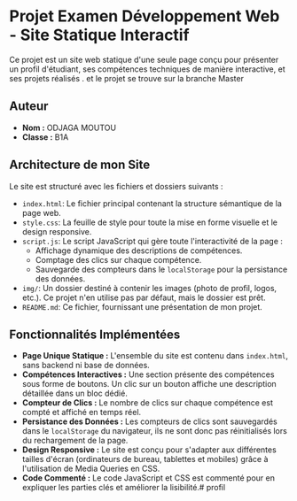 # Projet Examen Développement Web - Site Statique Interactif

Ce projet est un site web statique d'une seule page conçu pour présenter un profil d'étudiant, ses compétences techniques de manière interactive, et ses projets réalisés .
et le projet se trouve sur la branche Master

## Auteur

* **Nom :** ODJAGA MOUTOU
* **Classe :** B1A

## Architecture de mon Site

Le site est structuré avec les fichiers et dossiers suivants :

* `index.html`: Le fichier principal contenant la structure sémantique de la page web.
* `style.css`: La feuille de style pour toute la mise en forme visuelle et le design responsive.
* `script.js`: Le script JavaScript qui gère toute l'interactivité de la page :
    * Affichage dynamique des descriptions de compétences.
    * Comptage des clics sur chaque compétence.
    * Sauvegarde des compteurs dans le `localStorage` pour la persistance des données.
* `img/`: Un dossier destiné à contenir les images (photo de profil, logos, etc.). Ce projet n'en utilise pas par défaut, mais le dossier est prêt.
* `README.md`: Ce fichier, fournissant une présentation de mon  projet.

## Fonctionnalités Implémentées

* **Page Unique Statique :** L'ensemble du site est contenu dans `index.html`, sans backend ni base de données.
* **Compétences Interactives :** Une section présente des compétences sous forme de boutons. Un clic sur un bouton affiche une description détaillée dans un bloc dédié.
* **Compteur de Clics :** Le nombre de clics sur chaque compétence est compté et affiché en temps réel.
* **Persistance des Données :** Les compteurs de clics sont sauvegardés dans le `localStorage` du navigateur, ils ne sont donc pas réinitialisés lors du rechargement de la page.
* **Design Responsive :** Le site est conçu pour s'adapter aux différentes tailles d'écran (ordinateurs de bureau, tablettes et mobiles) grâce à l'utilisation de Media Queries en CSS.
* **Code Commenté :** Le code JavaScript et CSS est commenté pour en expliquer les parties clés et améliorer la lisibilité.# profil
